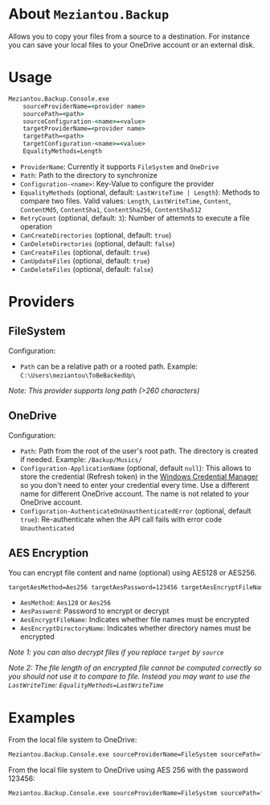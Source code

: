 # About `Meziantou.Backup`

Allows you to copy your files from a source to a destination.
For instance you can save your local files to your OneDrive account or an external disk.

# Usage

```cmd
Meziantou.Backup.Console.exe
    sourceProviderName=<provider name>
    sourcePath=<path>
    sourceConfiguration-<name>=<value>
    targetProviderName=<provider name>
    targetPath=<path>
    targetConfiguration-<name>=<value>
    EqualityMethods=Length
```

- `ProviderName`: Currently it supports `FileSystem` and `OneDrive`
- `Path`: Path to the directory to synchronize
- `Configuration-<name>`: Key-Value to configure the provider
- `EqualityMethods` (optional, default: `LastWriteTime | Length`): Methods to compare two files. Valid values: `Length`, `LastWriteTime`, `Content`, `ContentMd5`, `ContentSha1`, `ContentSha256`, `ContentSha512`
- `RetryCount` (optional, default: `3`): Number of attemnts to execute a file operation
- `CanCreateDirectories` (optional, default: `true`)
- `CanDeleteDirectories` (optional, default: `false`)
- `CanCreateFiles` (optional, default: `true`)
- `CanUpdateFiles` (optional, default: `true`)
- `CanDeleteFiles` (optional, default: `false`)

# Providers

## FileSystem

Configuration:

- `Path` can be a relative path or a rooted path. Example: `C:\Users\meziantou\ToBeBackedUp\`

*Note: This provider supports long path (>260 characters)*

## OneDrive

Configuration:

- `Path`: Path from the root of the user's root path. The directory is created if needed. Example: `/Backup/Musics/`
- `Configuration-ApplicationName` (optional, default `null`): This allows to store the credential (Refresh token) in the [Windows Credential Manager](http://windows.microsoft.com/en-us/windows7/what-is-credential-manager) so you don't need to enter your credential every time. Use a different name for different OneDrive account. The name is not related to your OneDrive account.
- `Configuration-AuthenticateOnUnauthenticatedError` (optional, default `true`): Re-authenticate when the API call fails with error code `Unauthenticated`

## AES Encryption

You can encrypt file content and name (optional) using AES128 or AES256.

```cmd
targetAesMethod=Aes256 targetAesPassword=123456 targetAesEncryptFileName=true targetAesEncryptDirectoryName=true
```

- `AesMethod`: `Aes128` or `Aes256`
- `AesPassword`: Password to encrypt or decrypt
- `AesEncryptFileName`: Indicates whether file names must be encrypted
- `AesEncryptDirectoryName`: Indicates whether directory names must be encrypted

*Note 1: you can also decrypt files if you replace `target` by `source`*

*Note 2: The file length of an encrypted file cannot be computed correctly so you should not use it to compare to file. Instead you may want to use the `LastWriteTime`: `EqualityMethods=LastWriteTime`*


# Examples

From the local file system to OneDrive:
```cmd
Meziantou.Backup.Console.exe sourceProviderName=FileSystem sourcePath="C:\Users\meziantou\ToBeBackedUp" targetProviderName=OneDrive targetPath="/Backup/meziantou/" targetConfiguration-ApplicationName="Meziantou.Backup.OneDrive.Meziantou"
```

From the local file system to OneDrive using AES 256 with the password 123456:
```cmd
Meziantou.Backup.Console.exe sourceProviderName=FileSystem sourcePath="C:\Users\meziantou\ToBeBackedUp" targetProviderName=OneDrive targetPath="/Backup/meziantou/" targetConfiguration-ApplicationName="Meziantou.Backup.OneDrive.Meziantou" sourceProviderName=FileSystem sourcePath="C:\Users\meziantou\Desktop\New folder" targetProviderName=FileSystem targetPath="C:\Users\meziantou\Desktop\New folder - Backup" targetAesMethod=Aes256 targetAesPassword=123456 targetAesEncryptFileName=true targetAesEncryptDirectoryName=true EqualityMethods=LastWriteTime
```



